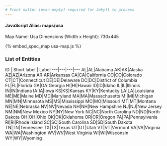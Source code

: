 ```yaml
---
# Front matter (even empty) required for Jekyll to process
---
```


#### JavaScript Alias: maps/usa

Map Name: Usa
Dimensions (Width x Height): 730x445



{% embed_spec_map usa-map.js %}

### List of Entities

ID | Short label | Label
---|---|---|---
AL|AL|Alabama
AK|AK|Alaska
AZ|AZ|Arizona
AR|AR|Arkansas
CA|CA|California
CO|CO|Colorado
CT|CT|Connecticut
DE|DE|Delaware
DC|DC|District of Columbia
FL|FL|Florida
GA|GA|Georgia
HI|HI|Hawaii
ID|ID|Idaho
IL|IL|Illinois
IN|IN|Indiana
IA|IA|Iowa
KS|KS|Kansas
KY|KY|Kentucky
LA|LA|Louisiana
ME|ME|Maine
MD|MD|Maryland
MA|MA|Massachusetts
MI|MI|Michigan
MN|MN|Minnesota
MS|MS|Mississippi
MO|MO|Missouri
MT|MT|Montana
NE|NE|Nebraska
NV|NV|Nevada
NH|NH|New Hampshire
NJ|NJ|New Jersey
NM|NM|New Mexico
NY|NY|New York
NC|NC|North Carolina
ND|ND|North Dakota
OH|OH|Ohio
OK|OK|Oklahoma
OR|OR|Oregon
PA|PA|Pennsylvania
RI|RI|Rhode Island
SC|SC|South Carolina
SD|SD|South Dakota
TN|TN|Tennessee
TX|TX|Texas
UT|UT|Utah
VT|VT|Vermont
VA|VA|Virginia
WA|WA|Washington
WV|WV|West Virginia
WI|WI|Wisconsin
WY|WY|Wyoming

